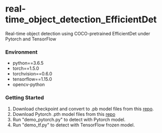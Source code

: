 # real-time_object_detection_EfficientDet
Real-time object detection using COCO-pretrained EfficientDet under Pytorch and TensorFlow
### Environment

- python==3.6.5
- torch==1.5.0
- torchvision==0.6.0
- tensorflow==1.15.0
- opencv-python


### Getting Started

1. Download checkpoint and convert to .pb model files from this [repo](https://github.com/google/automl/tree/master/efficientdet).
2. Download Pytorch .pth model files from this [repo](https://github.com/zylo117/Yet-Another-EfficientDet-Pytorch) 
3. Run "demo_pytorch.py" to detect with Pytorch model.
4. Run "demo_tf.py" to detect with TensorFlow frozen model.

